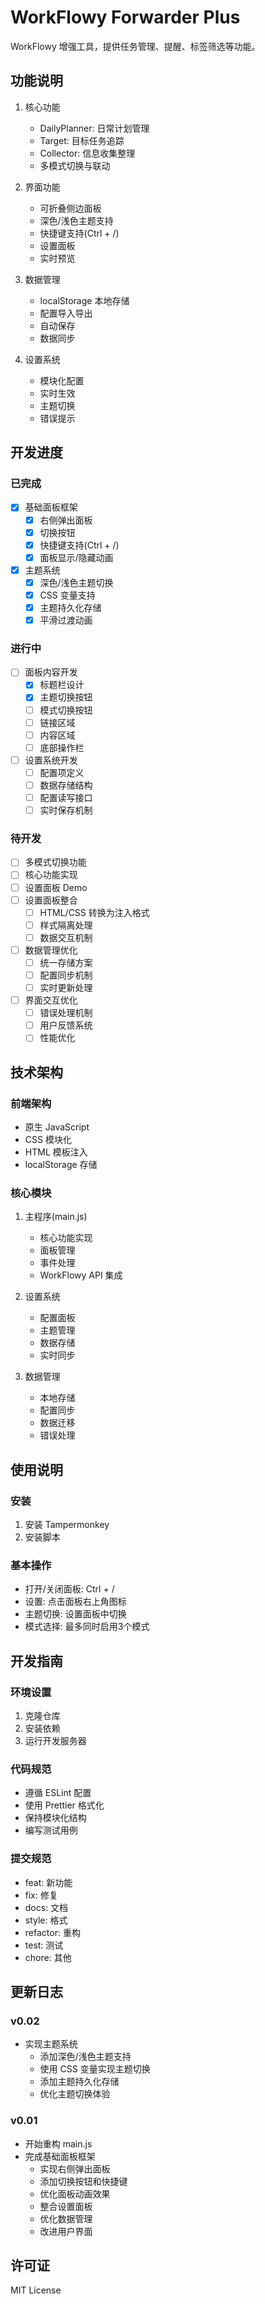 # WorkFlowy Forwarder Plus

WorkFlowy 增强工具，提供任务管理、提醒、标签筛选等功能。

## 功能说明

1. 核心功能
   - DailyPlanner: 日常计划管理
   - Target: 目标任务追踪
   - Collector: 信息收集整理
   - 多模式切换与联动

2. 界面功能
   - 可折叠侧边面板
   - 深色/浅色主题支持
   - 快捷键支持(Ctrl + /)
   - 设置面板
   - 实时预览

3. 数据管理
   - localStorage 本地存储
   - 配置导入导出
   - 自动保存
   - 数据同步

4. 设置系统
   - 模块化配置
   - 实时生效
   - 主题切换
   - 错误提示

## 开发进度

### 已完成
- [x] 基础面板框架
  - [x] 右侧弹出面板
  - [x] 切换按钮
  - [x] 快捷键支持(Ctrl + /)
  - [x] 面板显示/隐藏动画
- [x] 主题系统
  - [x] 深色/浅色主题切换
  - [x] CSS 变量支持
  - [x] 主题持久化存储
  - [x] 平滑过渡动画

### 进行中
- [ ] 面板内容开发
  - [x] 标题栏设计
  - [x] 主题切换按钮
  - [ ] 模式切换按钮
  - [ ] 链接区域
  - [ ] 内容区域
  - [ ] 底部操作栏
- [ ] 设置系统开发
  - [ ] 配置项定义
  - [ ] 数据存储结构
  - [ ] 配置读写接口
  - [ ] 实时保存机制

### 待开发
- [ ] 多模式切换功能
- [ ] 核心功能实现
- [ ] 设置面板 Demo
- [ ] 设置面板整合
  - [ ] HTML/CSS 转换为注入格式
  - [ ] 样式隔离处理
  - [ ] 数据交互机制
- [ ] 数据管理优化
  - [ ] 统一存储方案
  - [ ] 配置同步机制
  - [ ] 实时更新处理
- [ ] 界面交互优化
  - [ ] 错误处理机制
  - [ ] 用户反馈系统
  - [ ] 性能优化

## 技术架构

### 前端架构
- 原生 JavaScript
- CSS 模块化
- HTML 模板注入
- localStorage 存储

### 核心模块
1. 主程序(main.js)
   - 核心功能实现
   - 面板管理
   - 事件处理
   - WorkFlowy API 集成

2. 设置系统
   - 配置面板
   - 主题管理
   - 数据存储
   - 实时同步

3. 数据管理
   - 本地存储
   - 配置同步
   - 数据迁移
   - 错误处理

## 使用说明

### 安装
1. 安装 Tampermonkey
2. 安装脚本

### 基本操作
- 打开/关闭面板: Ctrl + /
- 设置: 点击面板右上角图标
- 主题切换: 设置面板中切换
- 模式选择: 最多同时启用3个模式

## 开发指南

### 环境设置
1. 克隆仓库
2. 安装依赖
3. 运行开发服务器

### 代码规范
- 遵循 ESLint 配置
- 使用 Prettier 格式化
- 保持模块化结构
- 编写测试用例

### 提交规范
- feat: 新功能
- fix: 修复
- docs: 文档
- style: 格式
- refactor: 重构
- test: 测试
- chore: 其他

## 更新日志

### v0.02
  - 实现主题系统
    - 添加深色/浅色主题支持
    - 使用 CSS 变量实现主题切换
    - 添加主题持久化存储
    - 优化主题切换体验

### v0.01 
- 开始重构 main.js
- 完成基础面板框架
  - 实现右侧弹出面板
  - 添加切换按钮和快捷键
  - 优化面板动画效果
  - 整合设置面板
  - 优化数据管理
  - 改进用户界面

## 许可证
MIT License